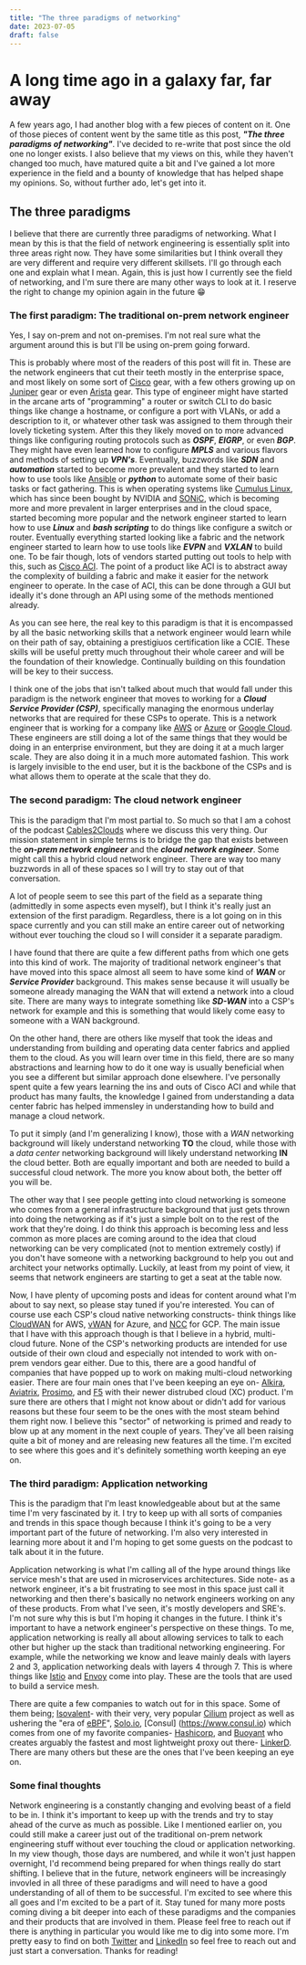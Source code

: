 ```yaml
---
title: "The three paradigms of networking"
date: 2023-07-05
draft: false
---
```


# A long time ago in a galaxy far, far away

A few years ago, I had another blog with a few pieces of content on it. One of those pieces of content went by the same title as this post, *__"The three paradigms of networking"__*. I've decided to re-write that post since the old one no longer exists. I also believe that my views on this, while they haven't changed too much, have matured quite a bit and I've gained a lot more experience in the field and a bounty of knowledge that has helped shape my opinions. So, without further ado, let's get into it.

## The three paradigms

I believe that there are currently three paradigms of networking. What I mean by this is that the field of network engineering is essentially split into three areas right now. They have some similarities but I think overall they are very different and require very different skillsets. I'll go through each one and explain what I mean. Again, this is just how I currently see the field of networking, and I'm sure there are many other ways to look at it. I reserve the right to change my opinion again in the future 😁

### The first paradigm: The traditional on-prem network engineer

Yes, I say on-prem and not on-premises. I'm not real sure what the argument around this is but I'll be using on-prem going forward.

This is probably where most of the readers of this post will fit in. These are the network engineers that cut their teeth mostly in the enterprise space, and most likely on some sort of [Cisco](https://www.cisco.com) gear, with a few others growing up on [Juniper](https://www.juniper.net) gear or even [Arista](https://www.arista.com/en/) gear. This type of engineer might have started in the arcane arts of "programming" a router or switch CLI to do basic things like change a hostname, or configure a port with VLANs, or add a description to it, or whatever other task was assigned to them through their lovely ticketing system. After this they likely moved on to more advanced things like configuring routing protocols such as *__OSPF__*, *__EIGRP__*, or even *__BGP__*. They might have even learned how to configure *__MPLS__* and various flavors and methods of setting up *__VPN's__*. Eventually, buzzwords like *__SDN__* and *__automation__* started to become more prevalent and they started to learn how to use tools like [Ansible](https://www.ansible.com) or *__python__* to automate some of their basic tasks or fact gathering. This is when operating systems like [Cumulus Linux](https://cumulusnetworks.com/products/cumulus-linux/), which has since been bought by NVIDIA and [SONiC](https://azure.github.io/SONiC/), which is becoming more and more prevalent in larger enterprises and in the cloud space, started becoming more popular and the network engineer started to learn how to use *__Linux__* and *__bash scripting__* to do things like configure a switch or router. Eventually everything started looking like a fabric and the network engineer started to learn how to use tools like *__EVPN__* and *__VXLAN__* to build one. To be fair though, lots of vendors started putting out tools to help with this, such as [Cisco ACI](https://www.cisco.com/c/en/us/solutions/data-center-virtualization/application-centric-infrastructure/index.html). The point of a product like ACI is to abstract away the complexity of building a fabric and make it easier for the network engineer to operate. In the case of ACI, this can be done through a GUI but ideally it's done through an API using some of the methods mentioned already.

As you can see here, the real key to this paradigm is that it is encompassed by all the basic networking skills that a network engineer would learn while on their path of say, obtaining a prestigiuos certification like a CCIE. These skills will be useful pretty much throughout their whole career and will be the foundation of their knowledge. Continually building on this foundation will be key to their success.

I think one of the jobs that isn't talked about much that would fall under this paradigm is the network engineer that moves to working for a *__Cloud Service Provider (CSP)__*, specifically managing the enormous underlay networks that are required for these CSPs to operate. This is a network engineer that is working for a company like [AWS](https://aws.amazon.com) or [Azure](https://azure.microsoft.com/en-us/) or [Google Cloud](https://cloud.google.com). These engineers are still doing a lot of the same things that they would be doing in an enterprise environment, but they are doing it at a much larger scale. They are also doing it in a much more automated fashion. This work is largely invisible to the end user, but it is the backbone of the CSPs and is what allows them to operate at the scale that they do.

### The second paradigm: The cloud network engineer

This is the paradigm that I'm most partial to. So much so that I am a cohost of the podcast [Cables2Clouds](https://www.cables2clouds.com) where we discuss this very thing. Our mission statement in simple terms is to bridge the gap that exists between the *__on-prem network engineer__* and the *__cloud network engineer__*. Some might call this a hybrid cloud network engineer. There are way too many buzzwords in all of these spaces so I will try to stay out of that conversation.

A lot of people seem to see this part of the field as a separate thing (admittedly in some aspects even myself), but I think it's really just an extension of the first paradigm. Regardless, there is a lot going on in this space currently and you can still make an entire career out of networking without ever touching the cloud so I will consider it a separate paradigm.

I have found that there are quite a few different paths from which one gets into this kind of work. The majority of traditional network engineer's that have moved into this space almost all seem to have some kind of *__WAN__* or *__Service Provider__* background. This makes sense because it will usually be someone already managing the WAN that will extend a network into a cloud site. There are many ways to integrate something like *__SD-WAN__* into a CSP's network for example and this is something that would likely come easy to someone with a WAN background.

On the other hand, there are others like myself that took the ideas and understanding from building and operating data center fabrics and applied them to the cloud. As you will learn over time in this field, there are so many abstractions and learning how to do it one way is usually beneficial when you see a different but similar approach done elsewhere. I've personally spent quite a few years learning the ins and outs of Cisco ACI and while that product has many faults, the knowledge I gained from understanding a data center fabric has helped immensley in understanding how to build and manage a cloud network.

To put it simply (and I'm generalizing I know), those with a *WAN* networking background will likely understand networking __TO__ the cloud, while those with a *data center* networking background will likely understand networking __IN__ the cloud better. Both are equally important and both are needed to build a successful cloud network. The more you know about both, the better off you will be.

The other way that I see people getting into cloud networking is someone who comes from a general infrastructure background that just gets thrown into doing the networking as if it's just a simple bolt on to the rest of the work that they're doing. I do think this approach is becoming less and less common as more places are coming around to the idea that cloud networking can be very complicated (not to mention extremely costly) if you don't have someone with a networking background to help you out and architect your networks optimally. Luckily, at least from my point of view, it seems that network engineers are starting to get a seat at the table now.

Now, I have plenty of upcoming posts and ideas for content around what I'm about to say next, so please stay tuned if you're interested. You can of course use each CSP's cloud native networking constructs- think things like [CloudWAN](https://aws.amazon.com/cloud-wan/) for AWS, [vWAN](https://learn.microsoft.com/en-us/azure/virtual-wan/virtual-wan-about) for Azure, and [NCC](https://cloud.google.com/network-connectivity-center) for GCP. The main issue that I have with this approach though is that I believe in a hybrid, multi-cloud future. None of the CSP's networking products are intended for use outside of their own cloud and especially not intended to work with on-prem vendors gear either. Due to this, there are a good handful of companies that have popped up to work on making multi-cloud networking easier. There are four main ones that I've been keeping an eye on- [Alkira](https://www.alkira.com), [Aviatrix](https://aviatrix.com), [Prosimo](https://prosimo.io), and [F5](https://www.f5.com/cloud) with their newer distrubed cloud (XC) product. I'm sure there are others that I might not know about or didn't add for various reasons but these four seem to be the ones with the most steam behind them right now. I believe this "sector" of networking is primed and ready to blow up at any moment in the next couple of years. They've all been raising quite a bit of money and are releasing new features all the time. I'm excited to see where this goes and it's definitely something worth keeping an eye on.

### The third paradigm: Application networking

This is the paradigm that I'm least knowledgeable about but at the same time I'm very fascinated by it. I try to keep up with all sorts of companies and trends in this space though because I think it's going to be a very important part of the future of networking. I'm also very interested in learning more about it and I'm hoping to get some guests on the podcast to talk about it in the future.

Application networking is what I'm calling all of the hype around things like service mesh's that are used in microservices architectures. Side note- as a network engineer, it's a bit frustrating to see most in this space just call it networking and then there's basically no network engineers working on any of these products. From what I've seen, it's mostly developers and SRE's. I'm not sure why this is but I'm hoping it changes in the future. I think it's important to have a network engineer's perspective on these things. To me, application networking is really all about allowing services to talk to each other but higher up the stack than traditional networking engineering. For example, while the networking we know and leave mainly deals with layers 2 and 3, application networking deals with layers 4 through 7. This is where things like [Istio](https://istio.io) and [Envoy](https://www.envoyproxy.io) come into play. These are the tools that are used to build a service mesh.

There are quite a few companies to watch out for in this space. Some of them being; [Isovalent](https://isovalent.com)- with their very, very popular [Cilium](https://cilium.io) project as well as ushering the "era of [eBPF](https://ebpf.io)", [Solo.io](https://www.solo.io), [Consul] (https://www.consul.io) which comes from one of my favorite companies- [Hashicorp](https://www.hashicorp.com), and [Buoyant](https://buoyant.io) who creates arguably the fastest and most lightweight proxy out there- [LinkerD](https://linkerd.io). There are many others but these are the ones that I've been keeping an eye on.

### Some final thoughts

Network engineering is a constantly changing and evolving beast of a field to be in. I think it's important to keep up with the trends and try to stay ahead of the curve as much as possible. Like I mentioned earlier on, you could still make a career just out of the traditional on-prem network engineering stuff without ever touching the cloud or application networking. In my view though, those days are numbered, and while it won't just happen overnight, I'd recommend being prepared for when things really do start shifting. I believe that in the future, network engineers will be increasingly invovled in all three of these paradigms and will need to have a good understanding of all of them to be successful. I'm excited to see where this all goes and I'm excited to be a part of it. Stay tuned for many more posts coming diving a bit deeper into each of these paradigms and the companies and their products that are involved in them. Please feel free to reach out if there is anything in particular you would like me to dig into some more. I'm pretty easy to find on both [Twitter](https://www.twitter.com/bumpsinthewire) and [LinkedIn](https://www.linkedin.com/in/alex-perkins/) so feel free to reach out and just start a conversation. Thanks for reading!